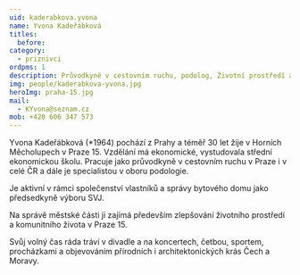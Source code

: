 ```yaml
---
uid: kaderabkova.yvona
name: Yvona Kadeřábková
titles:
  before:
category:
  - priznivci
ordpms: 1
description: Průvodkyně v cestovním ruchu, podolog, Životní prostředí a komunitní život, Horní Měcholupy
img: people/kaderabkova-yvona.jpg
heroImg: praha-15.jpg
mail:
  - KYvona@seznam.cz
mob: +420 606 347 573
---
```


Yvona Kadeřábková (*1964) pochází z Prahy a téměř 30 let žije v Horních Měcholupech v Praze 15. Vzdělání má ekonomické, vystudovala střední ekonomickou školu. Pracuje jako průvodkyně v cestovním ruchu v Praze i v celé ČR a dále je specialistou v oboru podologie.
 
Je aktivní v rámci společenství vlastníků a správy bytového domu jako předsedkyně výboru SVJ.
 
Na správě městské části ji zajímá především zlepšování životního prostředí a komunitního života v Praze 15.
 
Svůj volný čas ráda tráví v divadle a na koncertech, četbou, sportem, procházkami a objevováním přírodních i architektonických krás Čech a Moravy.
